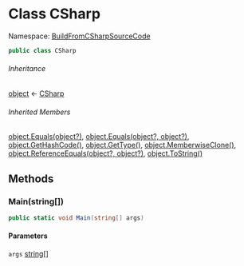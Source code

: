﻿# Class CSharp

Namespace: [BuildFromCSharpSourceCode](BuildFromCSharpSourceCode\.md)

```csharp
public class CSharp
```

###### Inheritance

[object](https://learn\.microsoft\.com/dotnet/api/system\.object) ← 
[CSharp](BuildFromCSharpSourceCode\.CSharp\.md)

###### Inherited Members

[object\.Equals\(object?\)](https://learn\.microsoft\.com/dotnet/api/system\.object\.equals\#system\-object\-equals\(system\-object\)), 
[object\.Equals\(object?, object?\)](https://learn\.microsoft\.com/dotnet/api/system\.object\.equals\#system\-object\-equals\(system\-object\-system\-object\)), 
[object\.GetHashCode\(\)](https://learn\.microsoft\.com/dotnet/api/system\.object\.gethashcode), 
[object\.GetType\(\)](https://learn\.microsoft\.com/dotnet/api/system\.object\.gettype), 
[object\.MemberwiseClone\(\)](https://learn\.microsoft\.com/dotnet/api/system\.object\.memberwiseclone), 
[object\.ReferenceEquals\(object?, object?\)](https://learn\.microsoft\.com/dotnet/api/system\.object\.referenceequals), 
[object\.ToString\(\)](https://learn\.microsoft\.com/dotnet/api/system\.object\.tostring)

## Methods

### <a id="BuildFromCSharpSourceCode_CSharp_Main_System_String___"></a>Main\(string\[\]\)

```csharp
public static void Main(string[] args)
```

#### Parameters

`args` [string](https://learn\.microsoft\.com/dotnet/api/system\.string)\[\]

